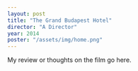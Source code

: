 ```yaml
---
layout: post
title: "The Grand Budapest Hotel"
director: "A Director"
year: 2014
poster: "/assets/img/home.png"
---
```


My review or thoughts on the film go here.
